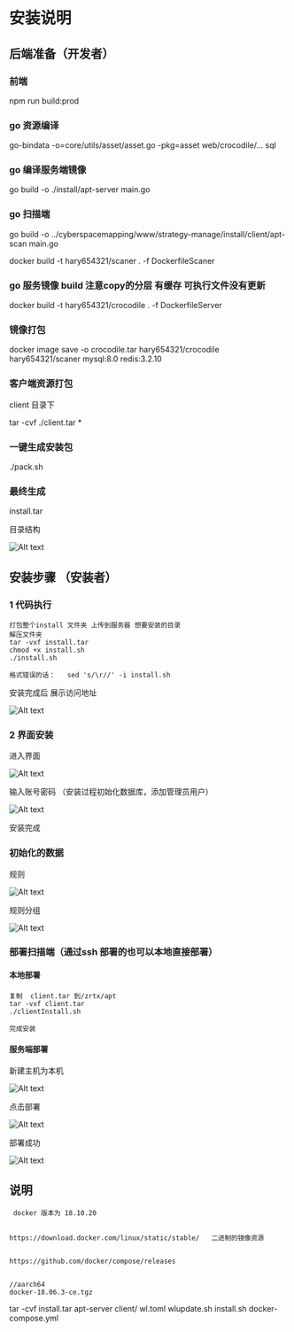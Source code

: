 # 安装说明

## 后端准备（开发者）

### 前端  
npm  run build:prod

### go 资源编译

go-bindata -o=core/utils/asset/asset.go -pkg=asset web/crocodile/... sql

### go 编译服务端镜像
go build -o ./install/apt-server  main.go 

### go 扫描端
go build -o ../cyberspacemapping/www/strategy-manage/install/client/apt-scan main.go 

docker build -t hary654321/scaner . -f DockerfileScaner

### go 服务镜像  build   注意copy的分层  有缓存  可执行文件没有更新
docker build -t hary654321/crocodile . -f DockerfileServer

### 镜像打包

docker image save -o crocodile.tar hary654321/crocodile hary654321/scaner mysql:8.0 redis:3.2.10

### 客户端资源打包 

client 目录下

tar -cvf ./client.tar  *


### 一键生成安装包

./pack.sh

### 最终生成

install.tar

目录结构

![Alt text](./img/tree.png)


## 安装步骤  （安装者）

### 1 代码执行
```
打包整个install 文件夹 上传到服务器 想要安装的目录
解压文件夹
tar -vxf install.tar
chmod +x install.sh
./install.sh

格式错误的话：   sed 's/\r//' -i install.sh 

```
安装完成后  展示访问地址

![Alt text](./img/image.png)

### 2 界面安装

进入界面

![Alt text](./img/install.png)


输入账号密码   （安装过程初始化数据库，添加管理员用户）

![Alt text](./img/succ.png)

安装完成


### 初始化的数据

规则 

![Alt text](./img/%E6%8E%A2%E9%92%88%E5%88%97%E8%A1%A8.png)

规则分组

![Alt text](./img/%E6%8E%A2%E9%92%88%E5%88%86%E7%BB%84.png)


###  部署扫描端（通过ssh 部署的也可以本地直接部署）

#### 本地部署

```
复制  client.tar 到/zrtx/apt
tar -vxf client.tar
./clientInstall.sh

完成安装
```

#### 服务端部署

新建主机为本机

![Alt text](./img/%E6%96%B0%E5%BB%BA%E4%B8%BB%E6%9C%BA.png)

点击部署

![Alt text](./img/%E9%83%A8%E7%BD%B2%E6%9C%8D%E5%8A%A1.png)


部署成功

![Alt text](./img/%E9%83%A8%E7%BD%B2%E6%88%90%E5%8A%9F.png)

##  说明
```
 docker 版本为 18.10.20


https://download.docker.com/linux/static/stable/   二进制的镜像资源


https://github.com/docker/compose/releases


//aarch64
docker-18.06.3-ce.tgz
```


tar -cvf install.tar apt-server client/ wl.toml wlupdate.sh install.sh  docker-compose.yml 